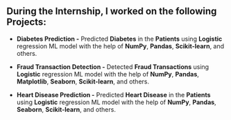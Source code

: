 ## During the Internship, I worked on the following Projects:  

  - **Diabetes Prediction -** Predicted **Diabetes** in the **Patients** using **Logistic** regression ML model with the help of **NumPy**, **Pandas**, **Scikit-learn**, and others.

  - **Fraud Transaction Detection -** Detected **Fraud Transactions** using **Logistic** regression ML model with the help of **NumPy**, **Pandas**, **Matplotlib**, **Seaborn**, **Scikit-learn**, and others.

  - **Heart Disease Prediction -** Predicted **Heart Disease** in the **Patients** using **Logistic** regression ML model with the help of **NumPy**, **Pandas**, **Seaborn**, **Scikit-learn**, and others.
